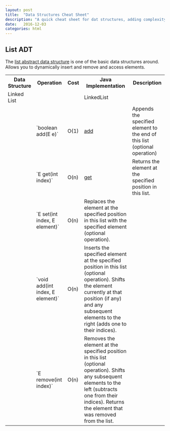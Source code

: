 ```yaml
---
layout: post
title:  "Data Structures Cheat Sheet"
description: "A quick cheat sheet for dat structures, adding complexity and a implementation sample in java"
date:   2016-12-03
categories: html
---
```


## List ADT

The [list abstract data structure](https://goo.gl/mhgkxI) is one of the basic data structures around. Allows you to dynamically insert and remove and access elements.

<table class="table">
  <tr>
    <th>Data Structure</th>
    <th>Operation</th>
    <th>Cost</th>
    <th>Java Implementation</th>
    <th>Description</th>
  </tr>
  <tr>
    <td>Linked List</td>
    <td></td>
    <td></td>
    <td>LinkedList</td>
  </tr>
  <tr>
    <td></td>
    <td>`boolean add(E e)`</td>
    <td>O(1)</td>
    <td><a href="https://docs.oracle.com/javase/7/docs/api/java/util/LinkedList.html#add(E)">add</a></td>
    <td>Appends the specified element to the end of this list (optional operation)</td>
  </tr>
  <tr>
    <td></td>
    <td>`E get(int index)`</td>
    <td>O(n)</td>
    <td><a href="https://docs.oracle.com/javase/7/docs/api/java/util/LinkedList.html#get(int)">get</a></td>
    <td>Returns the element at the specified position in this list.</td>
  </tr>
  <tr>
    <td></td>
    <td>`E set(int index, E element)`</td>
    <td>O(n)</td>
    <td>Replaces the element at the specified position in this list with the specified element (optional operation).</td>
  </tr>
  <tr>
    <td></td>
    <td>`void add(int index, E element)`</td>
    <td>O(n)</td>
    <td>Inserts the specified element at the specified position in this list (optional operation). Shifts the element currently at that position (if any) and any subsequent elements to the right (adds one to their indices).</td>
  </tr>
  <tr>
    <td></td>
    <td>`E remove(int index)`</td>
    <td>O(n)</td>
    <td> Removes the element at the specified position in this list (optional operation). Shifts any subsequent elements to the left (subtracts one from their indices). Returns the element that was removed from the list.</td>
  </tr>
</table>
